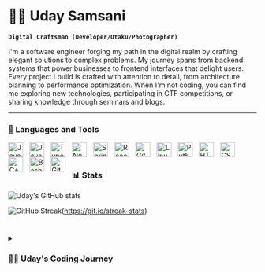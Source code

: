 # 🏄‍♂️ Uday Samsani

**`Digital Craftsman (Developer/Otaku/Photographer)`**

I'm a software engineer forging my path in the digital realm by crafting elegant solutions to complex problems. My journey spans from backend systems that power businesses to frontend interfaces that delight users. Every project I build is crafted with attention to detail, from architecture planning to performance optimization. When I'm not coding, you can find me exploring new technologies, participating in CTF competitions, or sharing knowledge through seminars and blogs.

---

### 🧰 Languages and Tools


<img align="left" alt="JavaScript" width="30px" style="padding-right:10px;" src="https://cdn.jsdelivr.net/gh/devicons/devicon/icons/javascript/javascript-plain.svg" />
<img align="left" alt="Java" width="30px" style="padding-right:10px;" src="https://cdn.jsdelivr.net/gh/devicons/devicon/icons/java/java-original.svg"/>
<img align="left" alt="TypeScript" width="30px" style="padding-right:10px;" src="https://cdn.jsdelivr.net/gh/devicons/devicon/icons/typescript/typescript-plain.svg" />
<img align="left" alt="NodeJS" width="30px" style="padding-right:10px;" src="https://cdn.jsdelivr.net/gh/devicons/devicon/icons/nodejs/nodejs-original.svg" />
<img align="left" alt="Spring" width="30px" style="padding-right:10px;" src="https://cdn.jsdelivr.net/gh/devicons/devicon/icons/spring/spring-original.svg" />
<img align="left" alt="React" width="30px" style="padding-right:10px;" src="https://cdn.jsdelivr.net/gh/devicons/devicon/icons/react/react-original.svg" />
<img align="left" alt="Git" width="30px" style="padding-right:10px;" src="https://cdn.jsdelivr.net/gh/devicons/devicon/icons/git/git-original.svg" />
<img align="left" alt="Linux" width="30px" style="padding-right:10px;" src="https://cdn.jsdelivr.net/gh/devicons/devicon/icons/linux/linux-original.svg" />
<img align="left" alt="Python" width="30px" style="padding-right:10px;" src="https://cdn.jsdelivr.net/gh/devicons/devicon/icons/python/python-plain.svg" />
<img align="left" alt="HTML" width="30px" style="padding-right:10px;" src="https://cdn.jsdelivr.net/gh/devicons/devicon/icons/html5/html5-plain.svg" />
<img align="left" alt="CSS" width="30px" style="padding-right:10px;" src="https://cdn.jsdelivr.net/gh/devicons/devicon/icons/css3/css3-plain.svg" />
<img align="left" alt="C++" width="30px" style="padding-right:10px;" src="https://cdn.jsdelivr.net/gh/devicons/devicon/icons/cplusplus/cplusplus-line.svg" />
<img align="left" alt="Bash" width="30px" style="padding-right:10px;" src="https://cdn.jsdelivr.net/gh/devicons/devicon/icons/bash/bash-original.svg" />
<img align="left" alt="GitHub" width="30px" style="padding-right:10px;" src="https://cdn.jsdelivr.net/gh/devicons/devicon/icons/github/github-original.svg" />
<br />

#

### 📊 Stats

![Uday's GitHub stats](https://github-readme-stats.vercel.app/api?username=uday-samsani&show_icons=true&theme=gruvbox)

![GitHub Streak](https://github-readme-streak-stats.herokuapp.com?user=uday-samsani&theme=gruvbox)(https://git.io/streak-stats)

#

<details>
 <summary><h3>👨‍💻 Uday's Coding Journey</h3></summary>
  My coding journey began with a simple webpage at 14. That first rush of creating something functional from nothing but logic hooked me instantly. I wasn't just writing code; I was building products that solved problems.
  While others completed assignments, I reimagined them with extra features and polished interfaces. Weekends became sacred product-building time, creating everything from custom RSS readers to local transit trackers. None made me famous, but each taught me about creating solutions to real problems.
  The excitement of building from scratch never faded. Recently, this passion led to projects like Dokusho and the Cloudinary Obsidian plugin, which started as personal tools but now help thousands of users daily. There's no better feeling than knowing something you built makes someone's day a little better.
  Now at Lambton College, I'm combining my product-building obsession with formal education in Full Stack Development—fueling the next generation of ideas I can't wait to build.

[website]: https://udaysamsani.com
